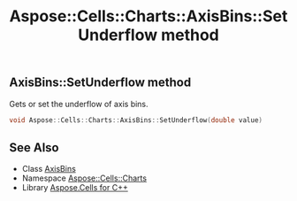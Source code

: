 ﻿---
title: Aspose::Cells::Charts::AxisBins::SetUnderflow method
linktitle: SetUnderflow
second_title: Aspose.Cells for C++ API Reference
description: 'Aspose::Cells::Charts::AxisBins::SetUnderflow method. Gets or set the underflow of axis bins in C++.'
type: docs
weight: 1700
url: /cpp/aspose.cells.charts/axisbins/setunderflow/
---
## AxisBins::SetUnderflow method


Gets or set the underflow of axis bins.

```cpp
void Aspose::Cells::Charts::AxisBins::SetUnderflow(double value)
```

## See Also

* Class [AxisBins](../)
* Namespace [Aspose::Cells::Charts](../../)
* Library [Aspose.Cells for C++](../../../)
